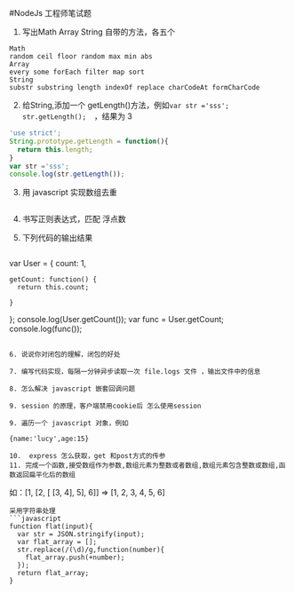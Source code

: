 #NodeJs 工程师笔试题

1. 写出Math Array String 自带的方法，各五个  
```
Math
random ceil floor random max min abs
Array
every some forEach filter map sort 
String
substr substring length indexOf replace charCodeAt formCharCode
```

2. 给String,添加一个 getLength()方法，例如`var str ='sss'; str.getLength();  `，结果为 3  
```javascript
'use strict';
String.prototype.getLength = function(){
  return this.length;
}
var str ='sss'; 
console.log(str.getLength());
```

3. 用 javascript 实现数组去重   
```javascript

```

4. 书写正则表达式，匹配 浮点数   

5. 下列代码的输出结果  
 
    ```
  var User = {
    count: 1,

    getCount: function() {
      return this.count;

    }
  };
  console.log(User.getCount());
  var func = User.getCount;
  console.log(func());  
   ```
 
6. 说说你对闭包的理解，闭包的好处

7. 编写代码实现，每隔一分钟异步读取一次 file.logs 文件 ，输出文件中的信息

8. 怎么解决 javascript 嵌套回调问题  

9. session 的原理，客户端禁用cookie后 怎么使用session

9. 遍历一个 javascript 对象，例如

  ```
    {name:'lucy',age:15}
  ```
10.  express 怎么获取，get 和post方式的传参
11. 完成一个函数,接受数组作为参数,数组元素为整数或者数组,数组元素包含整数或数组,函数返回扁平化后的数组
```
如：[1, [2, [ [3, 4], 5], 6]] => [1, 2, 3, 4, 5, 6]
```
采用字符串处理
```javascript
function flat(input){
  var str = JSON.stringify(input);
  var flat_array = [];
  str.replace(/(\d)/g,function(number){
    flat_array.push(+number);
  });
  return flat_array;
}
```
